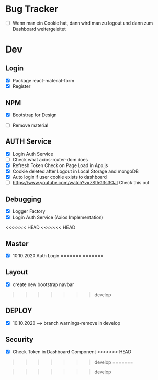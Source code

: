 # Bug Tracker

* [ ] Wenn man ein Cookie hat, dann wird man zu logout und dann zum Dashboard weitergeleitet

# Dev 
## Login
* [X] Package react-material-form 
* [X] Register

## NPM
* [X] Bootstrap for Design
* [ ] Remove material


## AUTH Service
* [X] Login Auth Service
* [ ] Check what axios-router-dom does
* [X] Refresh Token Check on Page Load in App.js
* [X] Cookie deleted after Logout in Local Storage and mongoDB
* [X] Auto login if user cookie exists to dashboard
* [ ] https://www.youtube.com/watch?v=zSt5G3s3OJI Check this out

## Debugging
* [X] Logger Factory
* [X] Login Auth Service (Axios Implementation)

<<<<<<< HEAD
<<<<<<< HEAD
## Master
* [X] 10.10.2020 Auth Login
=======
=======
## Layout
* [X] create new bootstrap navbar

>>>>>>> develop
## DEPLOY
* [X] 10.10.2020 --> branch warnings-remove in develop
## Security
* [X] Check Token in Dashboard Component
<<<<<<< HEAD
>>>>>>> develop
=======

>>>>>>> develop
